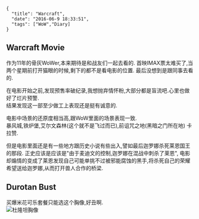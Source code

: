 ```metadata
{
  "title": "Warcraft",
  "date": "2016-06-9 18:33:51",
  "tags": ["WoW","Diary]
}
```


## Warcraft Movie
作为11年的骨灰WoWer,本来期待是和战友们一起去看的.
首映IMAX票太难买了,当两个星期前打开猫眼的时候,剩下的都不是看电影的位置.
最后没想到是跟同事去看的.  

在电影开始之前,发现预售率破纪录,我想抛弃情怀粉,大部分都是盲流吧.心里也做好了烂片预警.  
结果发现这一部至少做工上表现还是挺有诚意的.  

电影中场景的还原度相当高,跟WoW里面的场景表现一致.  
暴风城,铁炉堡,艾尔文森林(这个就不是飞过而已),前诅咒之地(黑暗之门所在地)
卡拉赞.


但是电影里面还是有一些地方跟历史小说有些出入,譬如最后迦罗娜杀死莱恩国王的那段.
正史应该是应该是"由于麦迪文的控制,迦罗娜在混战中刺杀了莱恩",
电影却煽情的变成了莱恩发现自己可能单挑不过被邪能腐蚀的黑手,将杀死自己的荣耀希望送给迦罗娜,从而打开兽人合作的桥梁.  




## Durotan Bust
买爆米花可乐套餐只能选这个胸像,好丑啊.  
![杜隆坦胸像](https://img.alicdn.com/tfscom/TB1jiGrKpXXXXciaXXXXXXXXXXX.jpg)


